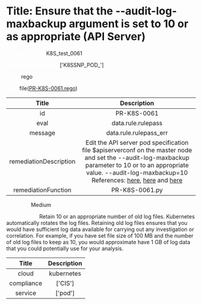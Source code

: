 



# Title:  Ensure that the --audit-log-maxbackup argument is set to 10 or as appropriate (API Server) 


***<font color="white">Master Test Id:</font>*** K8S_test_0061

***<font color="white">Master Snapshot Id:</font>*** ['K8SSNP_POD_']

***<font color="white">type:</font>*** rego

***<font color="white">rule:</font>*** file([PR-K8S-0061.rego])  
  
  
  
  

|Title|Description|
| :---: | :---: |
|id|PR-K8S-0061|
|eval|data.rule.rulepass|
|message|data.rule.rulepass_err|
|remediationDescription|Edit the API server pod specification file $apiserverconf on the master node and set the --audit-log-maxbackup parameter to 10 or to an appropriate value. --audit-log-maxbackup=10 References: <a href='https://kubernetes.io/docs/admin/kube-apiserver/' target='_blank'>here</a>, <a href='https://kubernetes.io/docs/concepts/cluster-administration/audit/' target='_blank'>here</a> and <a href='https://github.com/kubernetes/features/issues/22' target='_blank'>here</a>|
|remediationFunction|PR-K8S-0061.py|


***<font color="white">Severity:</font>*** Medium

***<font color="white">Description:</font>***  Retain 10 or an appropriate number of old log files. Kubernetes automatically rotates the log files. Retaining old log files ensures that you would have sufficient log data available for carrying out any investigation or correlation. For example, if you have set file size of 100 MB and the number of old log files to keep as 10, you would approximate have 1 GB of log data that you could potentially use for your analysis.   
  
  

|Title|Description|
| :---: | :---: |
|cloud|kubernetes|
|compliance|['CIS']|
|service|['pod']|



[PR-K8S-0061.rego]: https://github.com/prancer-io/prancer-compliance-test/tree/master/kubernetes/cloud/PR-K8S-0061.rego
